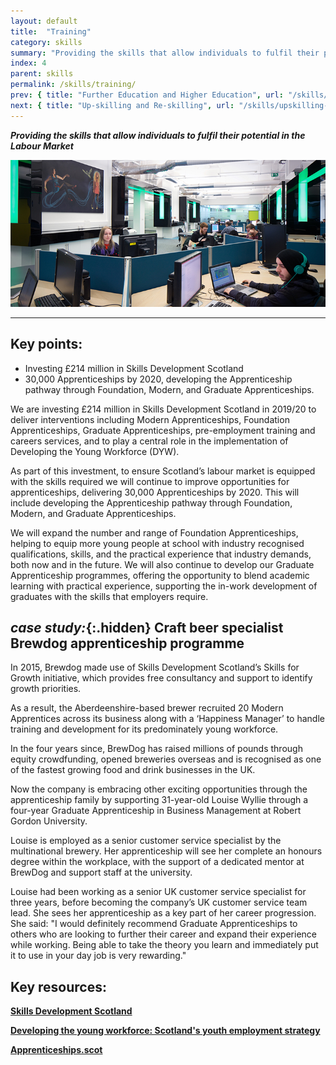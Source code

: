 ```yaml
---
layout: default
title:  "Training"
category: skills
summary: "Providing the skills that allow individuals to fulfil their potential in the Labour Market"
index: 4
parent: skills
permalink: /skills/training/
prev: { title: "Further Education and Higher Education", url: "/skills/further-higher-education/" }
next: { title: "Up-skilling and Re-skilling", url: "/skills/upskilling-and-reskilling/" }
---
```

***Providing the skills that allow individuals to fulfil their potential in the Labour Market***

![A photograph of games design students at work in Abertay University](/assets/images/pageimages/Skills.28.jpg)  

---

## Key points:

* Investing £214 million in Skills Development Scotland
* 30,000 Apprenticeships by 2020, developing the Apprenticeship pathway through Foundation, Modern, and Graduate Apprenticeships.

We are investing £214 million in Skills Development Scotland in 2019/20 to deliver interventions including Modern Apprenticeships, Foundation Apprenticeships, Graduate Apprenticeships, pre-employment training and careers services, and to play a central role in the implementation of Developing the Young Workforce (DYW).  

As part of this investment, to ensure Scotland’s labour market is equipped with the skills required we will continue to improve opportunities for apprenticeships, delivering 30,000 Apprenticeships by 2020. This will include developing the Apprenticeship pathway through Foundation, Modern, and Graduate Apprenticeships.  

We will expand the number and range of Foundation Apprenticeships, helping to equip more young people at school with industry recognised qualifications, skills, and the practical experience that industry demands, both now and in the future.  We will also continue to develop our Graduate Apprenticeship programmes, offering the opportunity to blend academic learning with practical experience, supporting the in-work development of graduates with the skills that employers require.  

<div class="case-study" markdown="1">

## *case study:*{:.hidden} Craft beer specialist Brewdog apprenticeship programme

In 2015, Brewdog made use of Skills Development Scotland’s Skills for Growth initiative, which provides free consultancy and support to identify growth priorities.  

As a result, the Aberdeenshire-based brewer recruited 20 Modern Apprentices across its business along with a ‘Happiness Manager’ to handle training and development for its predominately young workforce.  

In the four years since, BrewDog has raised millions of pounds through equity crowdfunding, opened breweries overseas and is recognised as one of the fastest growing food and drink businesses in the UK.  

Now the company is embracing other exciting opportunities through the apprenticeship family by supporting 31-year-old Louise Wyllie through a four-year Graduate Apprenticeship in Business Management at Robert Gordon University.  

Louise is employed as a senior customer service specialist by the multinational brewery. Her apprenticeship will see her complete an honours degree within the workplace, with the support of a dedicated mentor at BrewDog and support staff at the university.  

Louise had been working as a senior UK customer service specialist for three years, before becoming the company’s UK customer service team lead. She sees her apprenticeship as a key part of her career progression.  
She said: "I would definitely recommend Graduate Apprenticeships to others who are looking to further their career and expand their experience while working. Being able to take the theory you learn and immediately put it to use in your day job is very rewarding."
</div>

## Key resources:

**[Skills Development Scotland](https://www.skillsdevelopmentscotland.co.uk/)**

**[Developing the young workforce: Scotland's youth employment strategy](https://www.gov.scot/publications/developing-young-workforce-scotlands-youth-employment-strategy/)**

**[Apprenticeships.scot](https://www.apprenticeships.scot/)**
